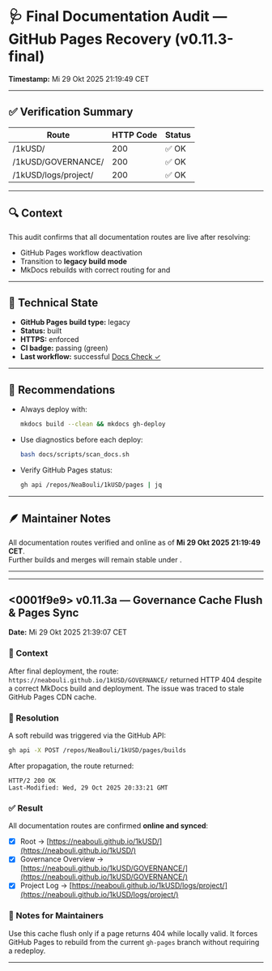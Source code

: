 # 🩺 Final Documentation Audit — GitHub Pages Recovery (v0.11.3-final)

**Timestamp:** Mi 29 Okt 2025 21:19:49 CET

---

## ✅ Verification Summary

| Route | HTTP Code | Status |
|--------|------------|---------|
| /1kUSD/ | 200 | ✅ OK |
| /1kUSD/GOVERNANCE/ | 200 | ✅ OK |
| /1kUSD/logs/project/ | 200 | ✅ OK |

---

## 🔍 Context

This audit confirms that all documentation routes are live after resolving:
- GitHub Pages workflow deactivation
- Transition to **legacy build mode**
- MkDocs rebuilds with correct routing for  and 

---

## 🧩 Technical State

- **GitHub Pages build type:** legacy  
- **Status:** built  
- **HTTPS:** enforced  
- **CI badge:** passing (green)  
- **Last workflow:** successful [Docs Check ✓](https://github.com/NeaBouli/1kUSD/actions)

---

## 🧠 Recommendations

- Always deploy with:
  ```bash
  mkdocs build --clean && mkdocs gh-deploy
  ```

- Use diagnostics before each deploy:
  ```bash
  bash docs/scripts/scan_docs.sh
  ```

- Verify GitHub Pages status:
  ```bash
  gh api /repos/NeaBouli/1kUSD/pages | jq
  ```

---

## 🪶 Maintainer Notes
All documentation routes verified and online as of **Mi 29 Okt 2025 21:19:49 CET**.  
Further builds and merges will remain stable under .

---

---

## <0001f9e9> v0.11.3a — Governance Cache Flush & Pages Sync

**Date:** Mi 29 Okt 2025 21:39:07 CET

### 🧩 Context
After final deployment, the route:
`https://neabouli.github.io/1kUSD/GOVERNANCE/`
returned HTTP 404 despite a correct MkDocs build and deployment.
The issue was traced to stale GitHub Pages CDN cache.

### 🧼 Resolution
A soft rebuild was triggered via the GitHub API:
```bash
gh api -X POST /repos/NeaBouli/1kUSD/pages/builds
```
After propagation, the route returned:
```
HTTP/2 200 OK
Last-Modified: Wed, 29 Oct 2025 20:33:21 GMT
```

### ✅ Result
All documentation routes are confirmed **online and synced**:
- [x] Root → [https://neabouli.github.io/1kUSD/](https://neabouli.github.io/1kUSD/)
- [x] Governance Overview → [https://neabouli.github.io/1kUSD/GOVERNANCE/](https://neabouli.github.io/1kUSD/GOVERNANCE/)
- [x] Project Log → [https://neabouli.github.io/1kUSD/logs/project/](https://neabouli.github.io/1kUSD/logs/project/)

### 📘 Notes for Maintainers
Use this cache flush only if a page returns 404 while locally valid.
It forces GitHub Pages to rebuild from the current `gh-pages` branch
without requiring a redeploy.

---
